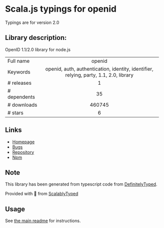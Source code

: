 
# Scala.js typings for openid

Typings are for version 2.0

## Library description:
OpenID 1.1/2.0 library for node.js

|                    |                 |
| ------------------ | :-------------: |
| Full name          | openid |
| Keywords           | openid, auth, authentication, identity, identifier, relying, party, 1.1, 2.0, library |
| # releases         | 1 |
| # dependents       | 35 |
| # downloads        | 460745 |
| # stars            | 6 |

## Links
- [Homepage](https://github.com/havard/node-openid#readme)
- [Bugs](http://github.com/havard/node-openid/issues)
- [Repository](https://github.com/havard/node-openid)
- [Npm](https://www.npmjs.com/package/openid)
    


## Note
This library has been generated from typescript code from [DefinitelyTyped](https://definitelytyped.org).

Provided with :purple_heart: from [ScalablyTyped](https://github.com/oyvindberg/ScalablyTyped)

## Usage
See [the main readme](../../readme.md) for instructions.



